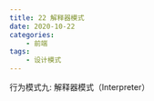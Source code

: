 ```yaml
---
title: 22 解释器模式
date: 2020-10-22
categories:
    - 前端
tags:
	- 设计模式
---
```

行为模式九: 解释器模式（Interpreter）
<!-- more -->
